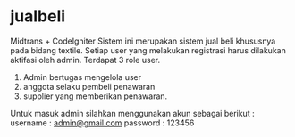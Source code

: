 # jualbeli
Midtrans + CodeIgniter
Sistem ini merupakan sistem jual beli khususnya pada bidang textile.
Setiap user yang melakukan registrasi harus dilakukan aktifasi oleh admin.
Terdapat 3 role user.
1. Admin bertugas mengelola user
2. anggota selaku pembeli penawaran
3. supplier yang memberikan penawaran.

Untuk masuk admin silahkan menggunakan akun sebagai berikut :
username : admin@gmail.com
password : 123456
